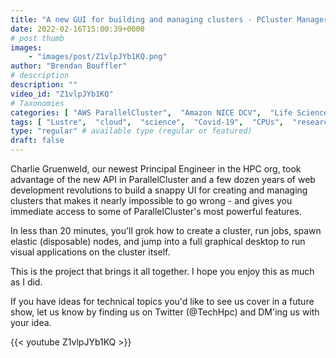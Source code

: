 ```yaml
---
title: "A new GUI for building and managing clusters - PCluster Manager"
date: 2022-02-16T15:00:39+0000
# post thumb
images:
    - "images/post/Z1vlpJYb1KQ.png"
author: "Brendan Bouffler"
# description
description: ""
video_id: "Z1vlpJYb1KQ"
# Taxonomies
categories: [ "AWS ParallelCluster",  "Amazon NICE DCV",  "Life Sciences", ]
tags: [ "Lustre",  "cloud",  "science",  "Covid-19",  "CPUs",  "research",  "Storage",  "GUI",  "pcluster manager",  "DCV",  "ParallelCluster",  "EC2",  "HPC",  "vizualization",  "Schedulers",  "computing",  "High Performance Computing",  "virtualization",  "GPUs",  "techshorts", ]
type: "regular" # available type (regular or featured)
draft: false
---
```


Charlie Gruenweld, our newest Principal Engineer in the HPC org, took advantage of the new API in ParallelCluster and a few dozen years of web development revolutions to build a snappy UI for creating and managing clusters that makes it nearly impossible to go wrong - and gives you immediate access to some of ParallelCluster's most powerful features. 

In less than 20 minutes, you'll grok how to create a cluster, run jobs, spawn elastic (disposable) nodes, and jump into a full graphical desktop to run visual applications on the cluster itself.

This is the project that brings it all together. I hope you enjoy this as much as I did.

If you have ideas for technical topics you'd like to see us cover in a future show, let us know by finding us on Twitter (@TechHpc) and DM'ing us with your idea.

{{< youtube Z1vlpJYb1KQ >}}